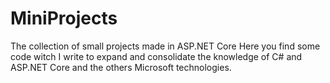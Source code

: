 # MiniProjects
The collection of small projects made in ASP.NET Core 
Here you find some code witch I write to expand and consolidate the knowledge of C# and ASP.NET Core and the others Microsoft technologies.
